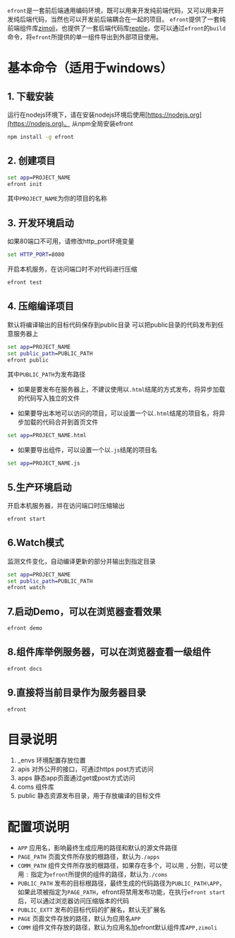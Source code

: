 
`efront`是一套前后端通用编码环境，既可以用来开发纯前端代码，又可以用来开发纯后端代码，当然也可以开发前后端耦合在一起的项目。
`efront`提供了一套纯前端组件库[zimoli](./coms/zimoli)，也提供了一套后端代码库[reptile](./coms/reptile)，您可以通过`efront`的`build`命令，将`efront`所提供的单一组件导出到外部项目使用。


# 基本命令（适用于windows）

##    1. 下载安装
运行在nodejs环境下，请在安装nodejs环境后使用[https://nodejs.org](https://nodejs.org)。
从npm全局安装efront

```bat
npm install -g efront
```

##    2. 创建项目

```bat
set app=PROJECT_NAME
efront init
```
其中`PROJECT_NAME`为你的项目的名称

##    3. 开发环境启动

如果80端口不可用，请修改http_port环境变量

```bat
set HTTP_PORT=8080
```
开启本机服务，在访问端口时不对代码进行压缩

```bat
efront test
```

##    4. 压缩编译项目
默认将编译输出的目标代码保存到public目录
可以把public目录的代码发布到任意服务器上
```bat
set app=PROJECT_NAME
set public_path=PUBLIC_PATH
efront public
```
其中`PUBLIC_PATH`为发布路径

* 如果是要发布在服务器上，不建议使用以`.html`结尾的方式发布，将异步加载的代码写入独立的文件

* 如果要导出本地可以访问的项目，可以设置一个以`.html`结尾的项目名，将异步加载的代码合并到首页文件

```bat
set app=PROJECT_NAME.html
```

* 如果要导出组件，可以设置一个以`.js`结尾的项目名
```bat
set app=PROJECT_NAME.js
```
##    5.生产环境启动
开启本机服务器，并在访问端口时压缩输出
```bat
efront start
```

##    6.Watch模式
监测文件变化，自动编译更新的部分并输出到指定目录
```bat
set app=PROJECT_NAME
set public_path=PUBLIC_PATH
efront watch
```

##    7.启动Demo，可以在浏览器查看效果
```bat
efront demo
```

##   8.组件库举例服务器，可以在浏览器查看一级组件
```bat
efront docs
```

##   9.直接将当前目录作为服务器目录
```
efront
```


# 目录说明

01. _envs 环境配置存放位置
02. apis 对外公开的接口，可通过https post方式访问
03. apps 静态app页面通过get或post方式访问
04. coms 组件库
05. public 静态资源发布目录，用于存放编译的目标文件

# 配置项说明
 * `APP` 应用名，影响最终生成应用的路径和默认的源文件路径
 * `PAGE_PATH` 页面文件所存放的根路径，默认为`./apps`
 * `COMM_PATH` 组件文件所存放的根路径，如果存在多个，可以用 `,` 分割，可以使用 `:` 指定为`efront`所提供的组件的路径，默认为`./coms`
 * `PUBLIC_PATH` 发布的目标根路径，最终生成的代码路径为`PUBLIC_PATH\APP`，如果此项被指定为`PAGE_PATH`，efront将禁用发布功能，在执行`efront start`后，可以通过浏览器访问压缩版本的代码
 * `PUBLIC_EXTT` 发布的目标代码的扩展名，默认无扩展名
 * `PAGE` 页面文件存放的路径，默认为应用名`APP`
 * `COMM` 组件文件存放的路径，默认为应用名加efront默认组件库`APP,zimoli`
